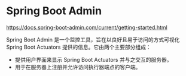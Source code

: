 # Spring Boot Admin

https://docs.spring-boot-admin.com/current/getting-started.html

Spring Boot Admin 是一个监控工具，旨在以良好且易于访问的方式可视化 Spring Boot Actuators 提供的信息。它由两个主要部分组成：

* 提供用户界面来显示 Spring Boot Actuators 并与之交互的服务器。
* 用于在服务器上注册并允许访问执行器端点的客户端。
